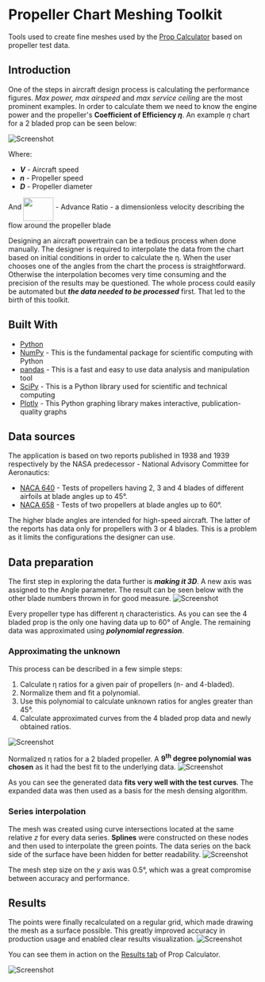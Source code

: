 # Propeller Chart Meshing Toolkit
Tools used to create fine meshes used by the [Prop Calculator](https://propellers.herokuapp.com/) based on propeller test data.

## Introduction
One of the steps in aircraft design process is calculating the performance figures. 
*Max power, max airspeed* and *max service ceiling* are the most prominent examples. 
In order to calculate them we need to know the engine power and the propeller's **Coefficient of Efficiency *&eta;***. 
An example *&eta;* chart for a 2 bladed prop can be seen below:

![Screenshot](docs/images/eff_chart.png)

Where:
  - ***V*** - Aircraft speed
  - ***n*** - Propeller speed
  - ***D*** - Propeller diameter

And <img src="https://github.com/adamsmietanka/propeller-mesher/blob/master/docs/images/eqn.svg?invert_in_darkmode" align=middle width=60.95258729999998pt height=47.10651659999999pt/> - Advance Ratio - a dimensionless velocity describing the flow around the propeller blade

Designing an aircraft powertrain can be a tedious process when done manually. 
The designer is required to interpolate the data from the chart based on initial conditions in order to calculate the &eta;.
When the user chooses one of the angles from the chart the process is straightforward.
Otherwise the interpolation becomes very time consuming and the precision of the results may be questioned.
The whole process could easily be automated but ***the data needed to be processed*** first.
That led to the birth of this toolkit.

## Built With
* [Python](https://www.python.org/)
* [NumPy](https://numpy.org/) - This is the fundamental package for scientific computing with Python
* [pandas](https://pandas.pydata.org/) - This is a fast and easy to use data analysis and manipulation tool
* [SciPy](http://scipy.org/) - This is a Python library used for scientific and technical computing
* [Plotly](http://plotly.com/) - This Python graphing library makes interactive, publication-quality graphs

## Data sources
The application is based on two reports published in 1938 and 1939 respectively by the NASA predecessor - National Advisory Committee for Aeronautics:
  * [NACA 640](http://naca.central.cranfield.ac.uk/reports/1938/naca-report-640.pdf) - 
  Tests of propellers having 2, 3 and 4 blades of different airfoils at blade angles up to 45°.
  * [NACA 658](http://naca.central.cranfield.ac.uk/reports/1939/naca-report-658.pdf) - Tests of two propellers at blade angles up to 60°.

The higher blade angles are intended for high-speed aircraft. 
The latter of the reports has data only for propellers with 3 or 4 blades. 
This is a problem as it limits the configurations the designer can use.

## Data preparation
The first step in exploring the data further is ***making it 3D***.
A new axis was assigned to the Angle parameter. 
The result can be seen below with the other blade numbers thrown in for good measure.
![Screenshot](docs/images/eff_plotted.png)

Every propeller type has different &eta; characteristics. 
As you can see the 4 bladed prop is the only one having data up to 60° of Angle.
The remaining data was approximated using ***polynomial regression***.

### Approximating the unknown
This process can be described in a few simple steps:
  1. Calculate &eta; ratios for a given pair of propellers (n- and 4-bladed).
  2. Normalize them and fit a polynomial.
  3. Use this polynomial to calculate unknown ratios for angles greater than 45°.
  4. Calculate approximated curves from the 4 bladed prop data and newly obtained ratios.

![Screenshot](docs/images/eff_fit.png)

Normalized &eta; ratios for a 2 bladed propeller.
A **9<sup>th</sup> degree polynomial was chosen** as it had the best fit to the underlying data.
![Screenshot](docs/images/eff_curves.png)

As you can see the generated data **fits very well with the test curves**.
The expanded data was then used as a basis for the mesh densing algorithm. 

### Series interpolation
The mesh was created using curve intersections located at the same relative *z* for every data series. 
**Splines** were constructed on these nodes and then used to interpolate the green points. 
The data series on the back side of the surface have been hidden for better readability.
![Screenshot](docs/images/eff_densing.png)

The mesh step size on the *y* axis was 0.5°, which was a great compromise between accuracy and performance.

## Results
The points were finally recalculated on a regular grid, which made drawing the mesh as a surface possible.
This greatly improved accuracy in production usage and enabled clear results visualization.
![Screenshot](docs/images/eff_surface.png)

You can see them in action on the [Results tab](https://propellers.herokuapp.com/results) of Prop Calculator.

![Screenshot](docs/images/app.png)


